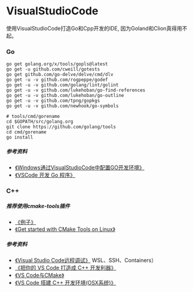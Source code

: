 # VisualStudioCode
使用VisualStudioCode打造Go和Cpp开发的IDE, 因为Goland和Clion真得用不起。



### Go

```shell
go get golang.org/x/tools/gopls@latest
go get -u github.com/cweill/gotests
go get github.com/go-delve/delve/cmd/dlv
go get -u -v github.com/rogpeppe/godef
go get -u -v github.com/golang/lint/golint
go get -u -v github.com/lukehoban/go-find-references
go get -u -v github.com/lukehoban/go-outline
go get -u -v github.com/tpng/gopkgs 
go get -u -v github.com/newhook/go-symbols

# tools/cmd/gorename
cd $GOPATH/src/golang.org
git clone https://github.com/golang/tools
cd cmd/gorename
go install
```
##### 参考资料
+ [《Windows通过VisualStudioCode中配置GO开发环境》](https://www.cnblogs.com/it-tsz/p/9021752.html)
+ [《VSCode 开发 Go 程序》](https://www.toutiao.com/i6870497110341452300/?tt_from=weixin&utm_campaign=client_share&wxshare_count=1&timestamp=1599706426&app=news_article&utm_source=weixin&utm_medium=toutiao_ios&use_new_style=1&req_id=202009101053460101310990270200F1B7&group_id=6870497110341452300)



### C++
##### 推荐使用cmake-tools插件
+ [《例子》](https://github.com/feixiao/cmake-catch-vsc-template)
+ [《Get started with CMake Tools on Linux》](https://code.visualstudio.com/docs/cpp/cmake-linux)


##### 参考资料
+ [《Visual Studio Code远程调试》](https://www.cnblogs.com/mightycode/p/10876119.html) WSL、SSH、Containers）
+ [《把你的 VS Code 打造成 C++ 开发利器》](https://mp.weixin.qq.com/s/zA3HWWq-R0PT40CuLIbGsQ)
+ [《VS Code与CMake》](https://www.cnblogs.com/iwiniwin/p/13705456.html)
+ [《VS Code 搭建 C++ 开发环境(OSX系统)》](https://xie.infoq.cn/article/1dd3fe369ec9f3db5661570fa)

